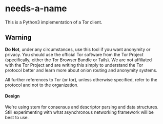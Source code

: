 needs-a-name
============
This is a Python3 implementation of a Tor client.

## Warning
**Do Not**, under any circumstances, use this tool if you want anonymity
or privacy.  You should use the official Tor software from the Tor Project
(specifically, either the Tor Browser Bundle or Tails).  We are not affiliated
with the Tor Project and are writing this simply to understand the Tor protocol
better and learn more about onion routing and anonymity systems.

All further references to Tor (or tor), unless otherwise specified, refer to
the protocol and not to the organization.

#### Design
We're using stem for consensus and descriptor parsing and data structures.
Still experimenting with what asynchronous networking framework will be
best to use.
